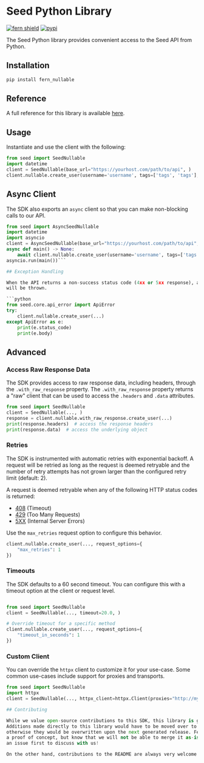 # Seed Python Library

[![fern shield](https://img.shields.io/badge/%F0%9F%8C%BF-Built%20with%20Fern-brightgreen)](https://buildwithfern.com?utm_source=github&utm_medium=github&utm_campaign=readme&utm_source=Seed%2FPython)
[![pypi](https://img.shields.io/pypi/v/fern_nullable)](https://pypi.python.org/pypi/fern_nullable)

The Seed Python library provides convenient access to the Seed API from Python.

## Installation

```sh
pip install fern_nullable
```

## Reference

A full reference for this library is available [here](./reference.md).

## Usage

Instantiate and use the client with the following:

```python
from seed import SeedNullable
import datetime
client = SeedNullable(base_url="https://yourhost.com/path/to/api", )
client.nullable.create_user(username='username', tags=['tags', 'tags'], metadata={'created_at': datetime.datetime.fromisoformat("2024-01-15 09:30:00+00:00", ), 'updated_at': datetime.datetime.fromisoformat("2024-01-15 09:30:00+00:00", ), 'avatar': 'avatar', 'activated': True, 'status': {'type': 'active'}, 'values': {'values': 'values'}}, avatar='avatar', )
```

## Async Client

The SDK also exports an `async` client so that you can make non-blocking calls to our API.

```python
from seed import AsyncSeedNullable
import datetime
import asyncio
client = AsyncSeedNullable(base_url="https://yourhost.com/path/to/api", )
async def main() -> None:
    await client.nullable.create_user(username='username', tags=['tags', 'tags'], metadata={'created_at': datetime.datetime.fromisoformat("2024-01-15 09:30:00+00:00", ), 'updated_at': datetime.datetime.fromisoformat("2024-01-15 09:30:00+00:00", ), 'avatar': 'avatar', 'activated': True, 'status': {'type': 'active'}, 'values': {'values': 'values'}}, avatar='avatar', )
asyncio.run(main())```

## Exception Handling

When the API returns a non-success status code (4xx or 5xx response), a subclass of the following error
will be thrown.

```python
from seed.core.api_error import ApiError
try:
    client.nullable.create_user(...)
except ApiError as e:
    print(e.status_code)
    print(e.body)
```

## Advanced

### Access Raw Response Data

The SDK provides access to raw response data, including headers, through the `.with_raw_response` property.
The `.with_raw_response` property returns a "raw" client that can be used to access the `.headers` and `.data` attributes.

```python
from seed import SeedNullable
client = SeedNullable(..., )
response = client.nullable.with_raw_response.create_user(...)
print(response.headers)  # access the response headers
print(response.data)  # access the underlying object
```

### Retries

The SDK is instrumented with automatic retries with exponential backoff. A request will be retried as long
as the request is deemed retryable and the number of retry attempts has not grown larger than the configured
retry limit (default: 2).

A request is deemed retryable when any of the following HTTP status codes is returned:

- [408](https://developer.mozilla.org/en-US/docs/Web/HTTP/Status/408) (Timeout)
- [429](https://developer.mozilla.org/en-US/docs/Web/HTTP/Status/429) (Too Many Requests)
- [5XX](https://developer.mozilla.org/en-US/docs/Web/HTTP/Status/500) (Internal Server Errors)

Use the `max_retries` request option to configure this behavior.

```python
client.nullable.create_user(..., request_options={
    "max_retries": 1
})
```

### Timeouts

The SDK defaults to a 60 second timeout. You can configure this with a timeout option at the client or request level.

```python

from seed import SeedNullable
client = SeedNullable(..., timeout=20.0, )

# Override timeout for a specific method
client.nullable.create_user(..., request_options={
    "timeout_in_seconds": 1
})
```

### Custom Client

You can override the `httpx` client to customize it for your use-case. Some common use-cases include support for proxies
and transports.

```python
from seed import SeedNullable
import httpx
client = SeedNullable(..., httpx_client=httpx.Client(proxies="http://my.test.proxy.example.com", transport=httpx.HTTPTransport(local_address="0.0.0.0"), ))```

## Contributing

While we value open-source contributions to this SDK, this library is generated programmatically.
Additions made directly to this library would have to be moved over to our generation code,
otherwise they would be overwritten upon the next generated release. Feel free to open a PR as
a proof of concept, but know that we will not be able to merge it as-is. We suggest opening
an issue first to discuss with us!

On the other hand, contributions to the README are always very welcome!

